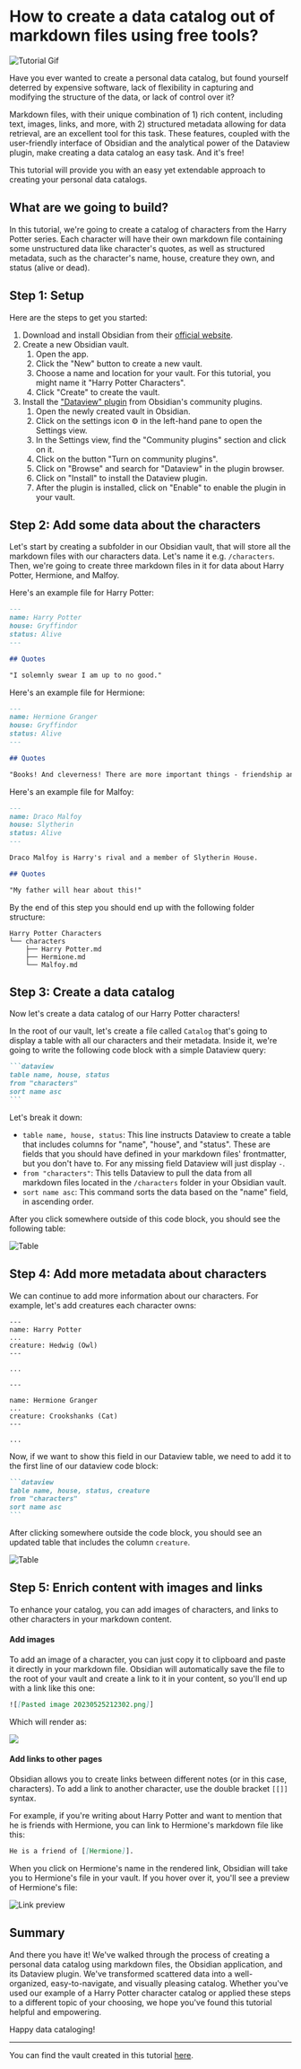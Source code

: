 # How to create a data catalog out of markdown files using free tools?

![Tutorial Gif](dataview.gif)

Have you ever wanted to create a personal data catalog, but found yourself deterred by expensive software, lack of flexibility in capturing and modifying the structure of the data, or lack of control over it?

Markdown files, with their unique combination of 1) rich content, including text, images, links, and more, with 2) structured metadata allowing for data retrieval, are an excellent tool for this task. These features, coupled with the user-friendly interface of Obsidian and the analytical power of the Dataview plugin, make creating a data catalog an easy task. And it's free!

This tutorial will provide you with an easy yet extendable approach to creating your personal data catalogs.

## What are we going to build?

In this tutorial, we're going to create a catalog of characters from the Harry Potter series. Each character will have their own markdown file containing some unstructured data like character's quotes, as well as structured metadata, such as the character's name, house, creature they own, and status (alive or dead).

## Step 1: Setup

Here are the steps to get you started:

1. Download and install Obsidian from their [official website](https://obsidian.md/).
2. Create a new Obsidian vault.
   1. Open the app.
   2. Click the "New" button to create a new vault.
   3. Choose a name and location for your vault. For this tutorial, you might name it "Harry Potter Characters".
   4. Click "Create" to create the vault.
3. Install the ["Dataview" plugin](https://github.com/blacksmithgu/obsidian-dataview) from Obsidian's community plugins.
   1. Open the newly created vault in Obsidian.
   2. Click on the settings icon ⚙️ in the left-hand pane to open the Settings view.
   3. In the Settings view, find the "Community plugins" section and click on it.
   4. Click on the button "Turn on community plugins".
   5. Click on "Browse" and search for "Dataview" in the plugin browser.
   6. Click on "Install" to install the Dataview plugin.
   7. After the plugin is installed, click on "Enable" to enable the plugin in your vault.

## Step 2: Add some data about the characters

Let's start by creating a subfolder in our Obsidian vault, that will store all the markdown files with our characters data. Let's name it e.g. `/characters`. Then, we're going to create three markdown files in it for data about Harry Potter, Hermione, and Malfoy.

Here's an example file for Harry Potter:

```md
---
name: Harry Potter
house: Gryffindor
status: Alive
---

## Quotes

"I solemnly swear I am up to no good."
```

Here's an example file for Hermione:

```md
---
name: Hermione Granger
house: Gryffindor
status: Alive
---

## Quotes

"Books! And cleverness! There are more important things - friendship and bravery."
```

Here's an example file for Malfoy:

```md
---
name: Draco Malfoy
house: Slytherin
status: Alive
---

Draco Malfoy is Harry's rival and a member of Slytherin House.

## Quotes

"My father will hear about this!"
```

By the end of this step you should end up with the following folder structure:

```
Harry Potter Characters
└── characters
    ├── Harry Potter.md
    ├── Hermione.md
    └── Malfoy.md
```

## Step 3: Create a data catalog

Now let's create a data catalog of our Harry Potter characters!

In the root of our vault, let's create a file called `Catalog` that's going to display a table with all our characters and their metadata. Inside it, we're going to write the following code block with a simple Dataview query:

````md
```dataview
table name, house, status
from "characters"
sort name asc
```
````

Let's break it down:

- `table name, house, status`: This line instructs Dataview to create a table that includes columns for "name", "house", and "status". These are fields that you should have defined in your markdown files' frontmatter, but you don't have to. For any missing field Dataview will just display `-`.
- `from "characters"`: This tells Dataview to pull the data from all markdown files located in the `/characters` folder in your Obsidian vault.
- `sort name asc`: This command sorts the data based on the "name" field, in ascending order.

After you click somewhere outside of this code block, you should see the following table:

![Table](table1.png)

## Step 4: Add more metadata about characters

We can continue to add more information about our characters. For example, let's add creatures each character owns:

```md=
---
name: Harry Potter
...
creature: Hedwig (Owl)
---

...

---

name: Hermione Granger
...
creature: Crookshanks (Cat)
---

...

```

Now, if we want to show this field in our Dataview table, we need to add it to the first line of our dataview code block:

````md
```dataview
table name, house, status, creature
from "characters"
sort name asc
```
````

After clicking somewhere outside the code block, you should see an updated table that includes the column `creature`.

![Table](table2.png)

## Step 5: Enrich content with images and links

To enhance your catalog, you can add images of characters, and links to other characters in your markdown content.

#### Add images

To add an image of a character, you can just copy it to clipboard and paste it directly in your markdown file. Obsidian will automatically save the file to the root of your vault and create a link to it in your content, so you'll end up with a link like this one:

```md
![[Pasted image 20230525212302.png]]
```

Which will render as:

![](harry.png)

#### Add links to other pages

Obsidian allows you to create links between different notes (or in this case, characters). To add a link to another character, use the double bracket `[[]]` syntax.

For example, if you're writing about Harry Potter and want to mention that he is friends with Hermione, you can link to Hermione's markdown file like this:

```md
He is a friend of [[Hermione]].
```

When you click on Hermione's name in the rendered link, Obsidian will take you to Hermione's file in your vault. If you hover over it, you'll see a preview of Hermione's file:

![Link preview](link-preview.png)

## Summary

And there you have it! We've walked through the process of creating a personal data catalog using markdown files, the Obsidian application, and its Dataview plugin. We've transformed scattered data into a well-organized, easy-to-navigate, and visually pleasing catalog. Whether you've used our example of a Harry Potter character catalog or applied these steps to a different topic of your choosing, we hope you've found this tutorial helpful and empowering.

Happy data cataloging!

---

You can find the vault created in this tutorial [here](https://github.com/datopian/markdowndb/tree/main/examples/dataview).
